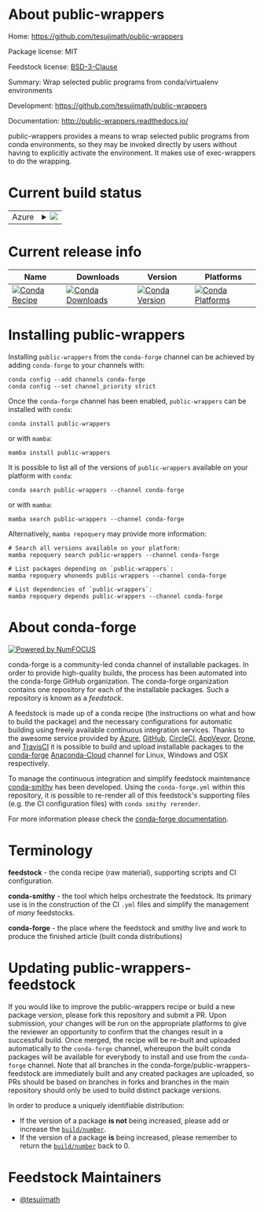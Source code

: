 About public-wrappers
=====================

Home: https://github.com/tesujimath/public-wrappers

Package license: MIT

Feedstock license: [BSD-3-Clause](https://github.com/conda-forge/public-wrappers-feedstock/blob/main/LICENSE.txt)

Summary: Wrap selected public programs from conda/virtualenv environments

Development: https://github.com/tesujimath/public-wrappers

Documentation: http://public-wrappers.readthedocs.io/

public-wrappers provides a means to wrap selected public programs from conda
environments, so they may be invoked directly by users without having to
explicitly activate the environment.  It makes use of exec-wrappers to do the
wrapping.


Current build status
====================


<table>
    
  <tr>
    <td>Azure</td>
    <td>
      <details>
        <summary>
          <a href="https://dev.azure.com/conda-forge/feedstock-builds/_build/latest?definitionId=826&branchName=main">
            <img src="https://dev.azure.com/conda-forge/feedstock-builds/_apis/build/status/public-wrappers-feedstock?branchName=main">
          </a>
        </summary>
        <table>
          <thead><tr><th>Variant</th><th>Status</th></tr></thead>
          <tbody><tr>
              <td>linux_64_python3.10.____cpython</td>
              <td>
                <a href="https://dev.azure.com/conda-forge/feedstock-builds/_build/latest?definitionId=826&branchName=main">
                  <img src="https://dev.azure.com/conda-forge/feedstock-builds/_apis/build/status/public-wrappers-feedstock?branchName=main&jobName=linux&configuration=linux_64_python3.10.____cpython" alt="variant">
                </a>
              </td>
            </tr><tr>
              <td>linux_64_python3.11.____cpython</td>
              <td>
                <a href="https://dev.azure.com/conda-forge/feedstock-builds/_build/latest?definitionId=826&branchName=main">
                  <img src="https://dev.azure.com/conda-forge/feedstock-builds/_apis/build/status/public-wrappers-feedstock?branchName=main&jobName=linux&configuration=linux_64_python3.11.____cpython" alt="variant">
                </a>
              </td>
            </tr><tr>
              <td>linux_64_python3.8.____73_pypy</td>
              <td>
                <a href="https://dev.azure.com/conda-forge/feedstock-builds/_build/latest?definitionId=826&branchName=main">
                  <img src="https://dev.azure.com/conda-forge/feedstock-builds/_apis/build/status/public-wrappers-feedstock?branchName=main&jobName=linux&configuration=linux_64_python3.8.____73_pypy" alt="variant">
                </a>
              </td>
            </tr><tr>
              <td>linux_64_python3.8.____cpython</td>
              <td>
                <a href="https://dev.azure.com/conda-forge/feedstock-builds/_build/latest?definitionId=826&branchName=main">
                  <img src="https://dev.azure.com/conda-forge/feedstock-builds/_apis/build/status/public-wrappers-feedstock?branchName=main&jobName=linux&configuration=linux_64_python3.8.____cpython" alt="variant">
                </a>
              </td>
            </tr><tr>
              <td>linux_64_python3.9.____73_pypy</td>
              <td>
                <a href="https://dev.azure.com/conda-forge/feedstock-builds/_build/latest?definitionId=826&branchName=main">
                  <img src="https://dev.azure.com/conda-forge/feedstock-builds/_apis/build/status/public-wrappers-feedstock?branchName=main&jobName=linux&configuration=linux_64_python3.9.____73_pypy" alt="variant">
                </a>
              </td>
            </tr><tr>
              <td>linux_64_python3.9.____cpython</td>
              <td>
                <a href="https://dev.azure.com/conda-forge/feedstock-builds/_build/latest?definitionId=826&branchName=main">
                  <img src="https://dev.azure.com/conda-forge/feedstock-builds/_apis/build/status/public-wrappers-feedstock?branchName=main&jobName=linux&configuration=linux_64_python3.9.____cpython" alt="variant">
                </a>
              </td>
            </tr><tr>
              <td>osx_64_python3.10.____cpython</td>
              <td>
                <a href="https://dev.azure.com/conda-forge/feedstock-builds/_build/latest?definitionId=826&branchName=main">
                  <img src="https://dev.azure.com/conda-forge/feedstock-builds/_apis/build/status/public-wrappers-feedstock?branchName=main&jobName=osx&configuration=osx_64_python3.10.____cpython" alt="variant">
                </a>
              </td>
            </tr><tr>
              <td>osx_64_python3.11.____cpython</td>
              <td>
                <a href="https://dev.azure.com/conda-forge/feedstock-builds/_build/latest?definitionId=826&branchName=main">
                  <img src="https://dev.azure.com/conda-forge/feedstock-builds/_apis/build/status/public-wrappers-feedstock?branchName=main&jobName=osx&configuration=osx_64_python3.11.____cpython" alt="variant">
                </a>
              </td>
            </tr><tr>
              <td>osx_64_python3.8.____73_pypy</td>
              <td>
                <a href="https://dev.azure.com/conda-forge/feedstock-builds/_build/latest?definitionId=826&branchName=main">
                  <img src="https://dev.azure.com/conda-forge/feedstock-builds/_apis/build/status/public-wrappers-feedstock?branchName=main&jobName=osx&configuration=osx_64_python3.8.____73_pypy" alt="variant">
                </a>
              </td>
            </tr><tr>
              <td>osx_64_python3.8.____cpython</td>
              <td>
                <a href="https://dev.azure.com/conda-forge/feedstock-builds/_build/latest?definitionId=826&branchName=main">
                  <img src="https://dev.azure.com/conda-forge/feedstock-builds/_apis/build/status/public-wrappers-feedstock?branchName=main&jobName=osx&configuration=osx_64_python3.8.____cpython" alt="variant">
                </a>
              </td>
            </tr><tr>
              <td>osx_64_python3.9.____73_pypy</td>
              <td>
                <a href="https://dev.azure.com/conda-forge/feedstock-builds/_build/latest?definitionId=826&branchName=main">
                  <img src="https://dev.azure.com/conda-forge/feedstock-builds/_apis/build/status/public-wrappers-feedstock?branchName=main&jobName=osx&configuration=osx_64_python3.9.____73_pypy" alt="variant">
                </a>
              </td>
            </tr><tr>
              <td>osx_64_python3.9.____cpython</td>
              <td>
                <a href="https://dev.azure.com/conda-forge/feedstock-builds/_build/latest?definitionId=826&branchName=main">
                  <img src="https://dev.azure.com/conda-forge/feedstock-builds/_apis/build/status/public-wrappers-feedstock?branchName=main&jobName=osx&configuration=osx_64_python3.9.____cpython" alt="variant">
                </a>
              </td>
            </tr>
          </tbody>
        </table>
      </details>
    </td>
  </tr>
</table>

Current release info
====================

| Name | Downloads | Version | Platforms |
| --- | --- | --- | --- |
| [![Conda Recipe](https://img.shields.io/badge/recipe-public--wrappers-green.svg)](https://anaconda.org/conda-forge/public-wrappers) | [![Conda Downloads](https://img.shields.io/conda/dn/conda-forge/public-wrappers.svg)](https://anaconda.org/conda-forge/public-wrappers) | [![Conda Version](https://img.shields.io/conda/vn/conda-forge/public-wrappers.svg)](https://anaconda.org/conda-forge/public-wrappers) | [![Conda Platforms](https://img.shields.io/conda/pn/conda-forge/public-wrappers.svg)](https://anaconda.org/conda-forge/public-wrappers) |

Installing public-wrappers
==========================

Installing `public-wrappers` from the `conda-forge` channel can be achieved by adding `conda-forge` to your channels with:

```
conda config --add channels conda-forge
conda config --set channel_priority strict
```

Once the `conda-forge` channel has been enabled, `public-wrappers` can be installed with `conda`:

```
conda install public-wrappers
```

or with `mamba`:

```
mamba install public-wrappers
```

It is possible to list all of the versions of `public-wrappers` available on your platform with `conda`:

```
conda search public-wrappers --channel conda-forge
```

or with `mamba`:

```
mamba search public-wrappers --channel conda-forge
```

Alternatively, `mamba repoquery` may provide more information:

```
# Search all versions available on your platform:
mamba repoquery search public-wrappers --channel conda-forge

# List packages depending on `public-wrappers`:
mamba repoquery whoneeds public-wrappers --channel conda-forge

# List dependencies of `public-wrappers`:
mamba repoquery depends public-wrappers --channel conda-forge
```


About conda-forge
=================

[![Powered by
NumFOCUS](https://img.shields.io/badge/powered%20by-NumFOCUS-orange.svg?style=flat&colorA=E1523D&colorB=007D8A)](https://numfocus.org)

conda-forge is a community-led conda channel of installable packages.
In order to provide high-quality builds, the process has been automated into the
conda-forge GitHub organization. The conda-forge organization contains one repository
for each of the installable packages. Such a repository is known as a *feedstock*.

A feedstock is made up of a conda recipe (the instructions on what and how to build
the package) and the necessary configurations for automatic building using freely
available continuous integration services. Thanks to the awesome service provided by
[Azure](https://azure.microsoft.com/en-us/services/devops/), [GitHub](https://github.com/),
[CircleCI](https://circleci.com/), [AppVeyor](https://www.appveyor.com/),
[Drone](https://cloud.drone.io/welcome), and [TravisCI](https://travis-ci.com/)
it is possible to build and upload installable packages to the
[conda-forge](https://anaconda.org/conda-forge) [Anaconda-Cloud](https://anaconda.org/)
channel for Linux, Windows and OSX respectively.

To manage the continuous integration and simplify feedstock maintenance
[conda-smithy](https://github.com/conda-forge/conda-smithy) has been developed.
Using the ``conda-forge.yml`` within this repository, it is possible to re-render all of
this feedstock's supporting files (e.g. the CI configuration files) with ``conda smithy rerender``.

For more information please check the [conda-forge documentation](https://conda-forge.org/docs/).

Terminology
===========

**feedstock** - the conda recipe (raw material), supporting scripts and CI configuration.

**conda-smithy** - the tool which helps orchestrate the feedstock.
                   Its primary use is in the construction of the CI ``.yml`` files
                   and simplify the management of *many* feedstocks.

**conda-forge** - the place where the feedstock and smithy live and work to
                  produce the finished article (built conda distributions)


Updating public-wrappers-feedstock
==================================

If you would like to improve the public-wrappers recipe or build a new
package version, please fork this repository and submit a PR. Upon submission,
your changes will be run on the appropriate platforms to give the reviewer an
opportunity to confirm that the changes result in a successful build. Once
merged, the recipe will be re-built and uploaded automatically to the
`conda-forge` channel, whereupon the built conda packages will be available for
everybody to install and use from the `conda-forge` channel.
Note that all branches in the conda-forge/public-wrappers-feedstock are
immediately built and any created packages are uploaded, so PRs should be based
on branches in forks and branches in the main repository should only be used to
build distinct package versions.

In order to produce a uniquely identifiable distribution:
 * If the version of a package **is not** being increased, please add or increase
   the [``build/number``](https://docs.conda.io/projects/conda-build/en/latest/resources/define-metadata.html#build-number-and-string).
 * If the version of a package **is** being increased, please remember to return
   the [``build/number``](https://docs.conda.io/projects/conda-build/en/latest/resources/define-metadata.html#build-number-and-string)
   back to 0.

Feedstock Maintainers
=====================

* [@tesujimath](https://github.com/tesujimath/)

